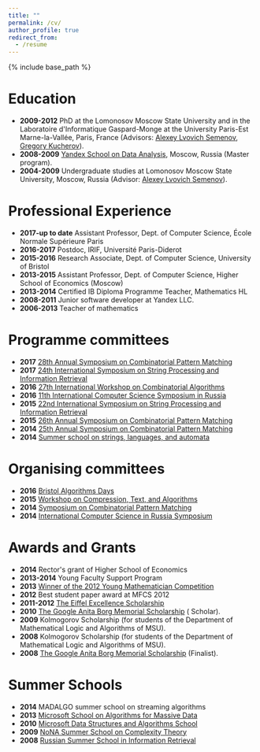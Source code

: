 ```yaml
---
title: ""
permalink: /cv/
author_profile: true
redirect_from:
  - /resume
---
```


{% include base_path %}

Education
======
* **2009-2012** PhD at the Lomonosov Moscow State University and in the Laboratoire d'Informatique Gaspard-Monge at the University Paris-Est Marne-la-Vallée, Paris, France (Advisors: <a title="A.L. Semenov on the site of Russian Academy of Science" href="http://www.ras.ru/win/db/show_per.asp?P=.id-57919.ln-ru">Alexey Lvovich Semenov</a>, <a href="http://www-igm.univ-mlv.fr/~koutcher/">Gregory Kucherov</a>).
* **2008-2009** <a href="http://shad.yandex.ru/">Yandex School on Data Analysis</a>, Moscow, Russia (Master program).
* **2004-2009** Undergraduate studies at Lomonosov Moscow State University, Moscow, Russia (Advisor: <a title="A.L. Semenov on the site of Russian Academy of Science" href="http://www.ras.ru/win/db/show_per.asp?P=.id-57919.ln-ru">Alexey Lvovich Semenov</a>).
	
Professional Experience
======
* **2017-up to date** Assistant Professor, Dept. of Computer Science, École Normale Supérieure Paris
* **2016-2017** Postdoc, IRIF, Université Paris-Diderot
* **2015-2016** Research Associate, Dept. of Computer Science, University of Bristol
* **2013-2015** Assistant Professor, Dept. of Computer Science, Higher School of Economics (Moscow)
* **2013-2014** Certified IB Diploma Programme Teacher, Mathematics HL
* **2008-2011** Junior software developer at Yandex LLC.
* **2006-2013** Teacher of mathematics

Programme committees
======
* **2017** <a href="http://cpm2017.mimuw.edu.pl/" target="_blank">28th Annual Symposium on Combinatorial Pattern Matching</a>
* **2017** <a href="http://pages.di.unipi.it/spire2017/" target="_blank">24th International Symposium on String Processing and Information Retrieval</a>
* **2016** <a href="http://iwoca2016.cs.helsinki.fi/" target="_blank">27th International Workshop on Combinatorial Algorithms</a>
* **2016** <a href="http://logic.pdmi.ras.ru/csr2016/" target="_blank">11th International Computer Science Symposium in Russia</a>
* **2015** <a href="http://www.dcs.kcl.ac.uk/events/spire2015/workshops.html" target="_blank">22nd International Symposium on String Processing and Information Retrieval</a>
* **2015** <a href="cpm2014.hse.ru">26th Annual Symposium on Combinatorial Pattern Matching</a>
* **2014** <a href="cpm2014.hse.ru">25th Annual Symposium on Combinatorial Pattern Matching</a>
* **2014** <a href="http://www.csedays.ru/">Summer school on strings, languages, and automata</a>

Organising committees
======
* **2016** <a href="https://www.cs.bris.ac.uk/Research/Algorithms/events/BAD16/">Bristol Algorithms Days</a>
* **2015** <a href="http://www.dcs.kcl.ac.uk/events/spire2015/workshops.html">Workshop on Compression, Text, and Algorithms</a>
* **2014** <a href="https://cpm2014.hse.ru/">Symposium on Combinatorial Pattern Matching</a>
* **2014** <a href="http://logic.pdmi.ras.ru/csr2014/">International Computer Science in Russia Symposium</a>

Awards and Grants
======
* **2014** Rector's grant of Higher School of Economics
* **2013-2014** Young Faculty Support Program
* **2013** <a href="http://www.dynastyfdn.com/english/news/166" target="_blank">Winner of the 2012 Young Mathematician Competition</a>
* **2012** Best student paper award at MFCS 2012
* **2011-2012** <a href="http://www.egide.asso.fr/jahia/Jahia/lang/en/accueil/appels/eiffel">The Eiffel Excellence Scholarship</a>
* **2010** <a href="http://www.google.com/anitaborg/">The Google Anita Borg Memorial Scholarship</a> ( Scholar).
* **2009** Kolmogorov Scholarship (for students of the Department of Mathematical Logic and Algorithms of MSU).
* **2008** Kolmogorov Scholarship (for students of the Department of Mathematical Logic and Algorithms of MSU).
* **2008** <a href="http://www.google.com/anitaborg/">The Google Anita Borg Memorial Scholarship</a> (Finalist).

Summer Schools
======
* **2014** MADALGO summer school on streaming algorithms</li>
* **2013** <a href="http://almada2013.ru/" target="_blank">Microsoft School on Algorithms for Massive Data</a>
* **2010** <a href="http://logic.pdmi.ras.ru/midas/en">Microsoft Data Structures and Algorithms School</a>
* **2009** <a href="http://logic.pdmi.ras.ru/ssct09/">NoNA Summer School on Complexity Theory</a>
* **2008** <a href="http://romip.ru/russir2008/eng/">Russian Summer School in Information Retrieval</a>
